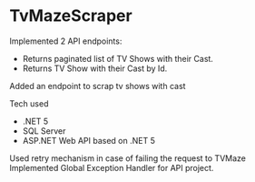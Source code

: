 # TvMazeScraper

Implemented 2 API endpoints:
-	Returns paginated list of TV Shows with their Cast. 
-	Returns TV Show with their Cast by Id.

Added an endpoint to scrap tv shows with cast

Tech used
- .NET 5
- SQL Server
- ASP.NET Web API based on .NET 5

Used retry mechanism in case of failing the request to TVMaze
Implemented Global Exception Handler for API project.
